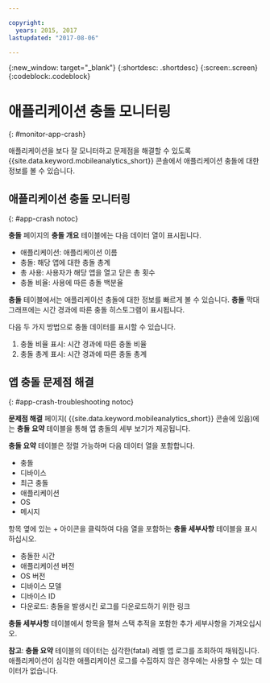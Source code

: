 ```yaml
---

copyright:
  years: 2015, 2017
lastupdated: "2017-08-06"

---
```

{:new_window: target="_blank"}
{:shortdesc: .shortdesc}
{:screen:.screen}
{:codeblock:.codeblock}

# 애플리케이션 충돌 모니터링
{: #monitor-app-crash}

애플리케이션을 보다 잘 모니터하고 문제점을 해결할 수 있도록 {{site.data.keyword.mobileanalytics_short}} 콘솔에서 애플리케이션 충돌에 대한 정보를 볼 수 있습니다.

## 애플리케이션 충돌 모니터링
{: #app-crash notoc}

**충돌** 페이지의 **충돌 개요** 테이블에는 다음 데이터 열이 표시됩니다.

* 애플리케이션: 애플리케이션 이름
* 충돌: 해당 앱에 대한 충돌 총계
* 총 사용: 사용자가 해당 앱을 열고 닫은 총 횟수
* 충돌 비율: 사용에 따른 충돌 백분율

**충돌** 테이블에서는 애플리케이션 충돌에 대한 정보를 빠르게 볼 수 있습니다. <!--In the **Overview** page of the **Dashboard** section,--> **충돌** 막대 그래프에는 시간 경과에 따른 충돌 히스토그램이 표시됩니다.

다음 두 가지 방법으로 충돌 데이터를 표시할 수 있습니다.

1. 충돌 비율 표시: 시간 경과에 따른 충돌 비율
2. 충돌 총계 표시: 시간 경과에 따른 충돌 총계

## 앱 충돌 문제점 해결
{: #app-crash-troubleshooting notoc}

**문제점 해결** 페이지(<!-- **Applications** section of the --> {{site.data.keyword.mobileanalytics_short}} 콘솔에 있음)에는 **충돌 요약** 테이블을 통해 앱 충돌의 세부 보기가 제공됩니다.

**충돌 요약** 테이블은 정렬 가능하며 다음 데이터 열을 포함합니다.

* 충돌
* 디바이스
* 최근 충돌
* 애플리케이션
* OS
* 메시지

항목 옆에 있는 + 아이콘을 클릭하여 다음 열을 포함하는 **충돌 세부사항** 테이블을 표시하십시오.

* 충돌한 시간
* 애플리케이션 버전
* OS 버전
* 디바이스 모델
* 디바이스 ID
* 다운로드: 충돌을 발생시킨 로그를 다운로드하기 위한 링크

**충돌 세부사항** 테이블에서 항목을 펼쳐 스택 추적을 포함한 추가 세부사항을 가져오십시오.

**참고**: **충돌 요약** 테이블의 데이터는 심각한(fatal) 레벨 앱 로그를 조회하여 채워집니다. 애플리케이션이 심각한 애플리케이션 로그를 수집하지 않은 경우에는 사용할 수 있는 데이터가 없습니다.
